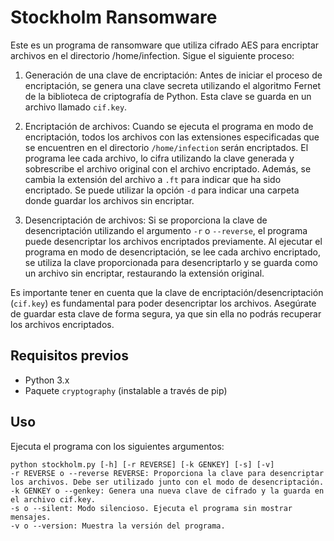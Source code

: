 
# Stockholm Ransomware

Este es un programa de ransomware que utiliza cifrado AES para encriptar archivos en el directorio /home/infection. Sigue el siguiente proceso:

1. Generación de una clave de encriptación: Antes de iniciar el proceso de encriptación, se genera una clave secreta utilizando el algoritmo Fernet de la biblioteca de criptografía de Python. Esta clave se guarda en un archivo llamado `cif.key`.

2. Encriptación de archivos: Cuando se ejecuta el programa en modo de encriptación, todos los archivos con las extensiones especificadas que se encuentren en el directorio `/home/infection` serán encriptados. El programa lee cada archivo, lo cifra utilizando la clave generada y sobrescribe el archivo original con el archivo encriptado. Además, se cambia la extensión del archivo a `.ft` para indicar que ha sido encriptado. Se puede utilizar la opción `-d` para indicar una carpeta donde guardar los archivos sin encriptar. 

3. Desencriptación de archivos: Si se proporciona la clave de desencriptación utilizando el argumento `-r` o `--reverse`, el programa puede desencriptar los archivos encriptados previamente. Al ejecutar el programa en modo de desencriptación, se lee cada archivo encriptado, se utiliza la clave proporcionada para desencriptarlo y se guarda como un archivo sin encriptar, restaurando la extensión original.

Es importante tener en cuenta que la clave de encriptación/desencriptación (`cif.key`) es fundamental para poder desencriptar los archivos. Asegúrate de guardar esta clave de forma segura, ya que sin ella no podrás recuperar los archivos encriptados.

## Requisitos previos

- Python 3.x
- Paquete `cryptography` (instalable a través de pip)

## Uso

Ejecuta el programa con los siguientes argumentos:

```
python stockholm.py [-h] [-r REVERSE] [-k GENKEY] [-s] [-v]
-r REVERSE o --reverse REVERSE: Proporciona la clave para desencriptar los archivos. Debe ser utilizado junto con el modo de desencriptación.
-k GENKEY o --genkey: Genera una nueva clave de cifrado y la guarda en el archivo cif.key.
-s o --silent: Modo silencioso. Ejecuta el programa sin mostrar mensajes.
-v o --version: Muestra la versión del programa.
```


